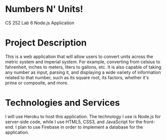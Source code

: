 # Numbers N' Units!
CS 252 Lab 6 Node.js Application

# Project Description
This is a web application that will allow users to convert units across the metric system and imperial system. For example, converting from celsius to fahrenheit, inches to meters, liters to gallons, etc.
It is also capable of taking any number as input, parsing it, and displaying a wide variety of information related to that number, such as its square root, its factors, whether it's prime or composite, and more.

# Technologies and Services
I will use Heroku to host this application. The technology I use is Node.js for server-side code, while I use HTML5, CSS3, and JavaScript for the front-end. I plan to use Firebase in order to implement a database for the application.  
